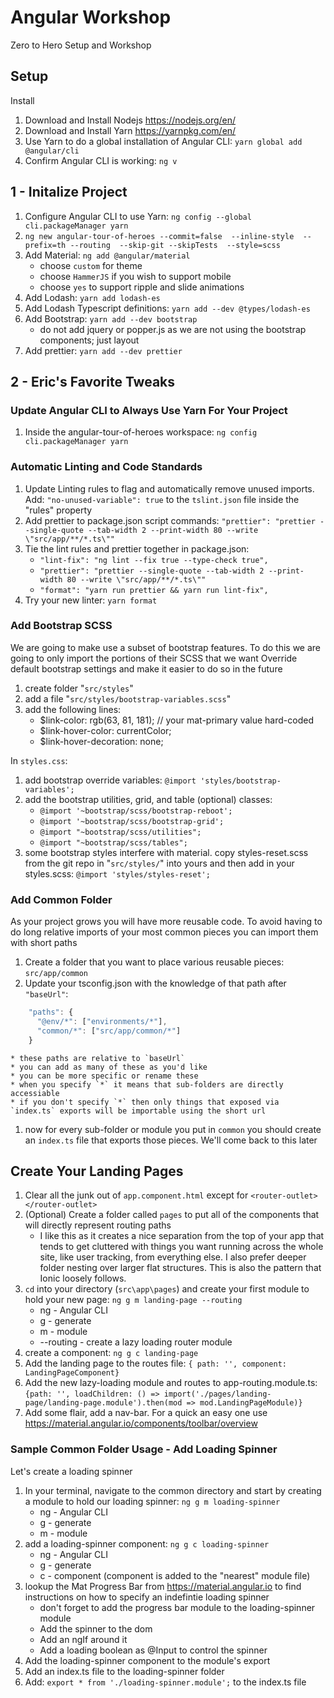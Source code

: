 # Angular Workshop
Zero to Hero Setup and Workshop

## Setup
Install
1. Download and Install Nodejs https://nodejs.org/en/
1. Download and Install Yarn https://yarnpkg.com/en/
1. Use Yarn to do a global installation of Angular CLI: `yarn global add @angular/cli`
1. Confirm Angular CLI is working: `ng v`

## 1 - Initalize Project
1. Configure Angular CLI to use Yarn: `ng config --global cli.packageManager yarn`
1. `ng new angular-tour-of-heroes --commit=false  --inline-style  --prefix=th --routing  --skip-git --skipTests  --style=scss`
1. Add Material: `ng add @angular/material` 
    * choose `custom` for theme
    * choose `HammerJS` if you wish to support mobile 
    * choose `yes` to support ripple and slide animations 
1. Add Lodash: `yarn add lodash-es`
1. Add Lodash Typescript definitions: `yarn add --dev @types/lodash-es`
1. Add Bootstrap: `yarn add --dev bootstrap`
    * do not add jquery or popper.js as we are not using the bootstrap components; just layout
1. Add prettier: `yarn add --dev prettier`

## 2 - Eric's Favorite Tweaks
### Update Angular CLI to Always Use Yarn For Your Project
1. Inside the angular-tour-of-heroes workspace: `ng config  cli.packageManager yarn`
### Automatic Linting and Code Standards
1. Update Linting rules to flag and automatically remove unused imports. Add: `"no-unused-variable": true` to the `tslint.json` file inside the "rules" property 
1. Add prettier to package.json script commands: `"prettier": "prettier --single-quote --tab-width 2 --print-width 80 --write \"src/app/**/*.ts\""`
1. Tie the lint rules and prettier together in package.json:
    * `"lint-fix": "ng lint --fix true --type-check true",`
    * `"prettier": "prettier --single-quote --tab-width 2 --print-width 80 --write \"src/app/**/*.ts\""`
    * `"format": "yarn run prettier && yarn run lint-fix",`
1. Try your new linter: `yarn format`

### Add Bootstrap SCSS
We are going to make use a subset of bootstrap features. To do this we are going to only import the portions of their SCSS that we want
Override default bootstrap settings and make it easier to do so in the future
1. create folder "`src/styles`"
1. add a file "`src/styles/bootstrap-variables.scss`"
1. add the following lines:
    * $link-color: rgb(63, 81, 181); // your mat-primary value hard-coded
    * $link-hover-color: currentColor;
    * $link-hover-decoration: none;

In `styles.css`:
1. add bootstrap override variables: `@import 'styles/bootstrap-variables';`
1. add the bootstrap utilities, grid, and table (optional) classes:
    * `@import '~bootstrap/scss/bootstrap-reboot';`
    * `@import '~bootstrap/scss/bootstrap-grid';`
    * `@import "~bootstrap/scss/utilities";`
    * `@import "~bootstrap/scss/tables";`
1. some bootstrap styles interfere with material. copy styles-reset.scss from the git repo in "`src/styles/`" into yours and then add in your styles.scss: `@import 'styles/styles-reset';`

### Add Common Folder
As your project grows you will have more reusable code. To avoid having to do long relative imports of your most common pieces you can import them with short paths
1. Create a folder that you want to place various reusable pieces: `src/app/common`
1. Update your tsconfig.json with the knowledge of that path after `"baseUrl"`:
```javascript
    "paths": {
      "@env/*": ["environments/*"],
      "common/*": ["src/app/common/*"]
    }
```
    * these paths are relative to `baseUrl`
    * you can add as many of these as you'd like
    * you can be more specific or rename these
    * when you specify `*` it means that sub-folders are directly accessiable
    * if you don't specify `*` then only things that exposed via `index.ts` exports will be importable using the short url
1. now for every sub-folder or  module you put in `common` you should create an `index.ts` file that exports those pieces. We'll come back to this later

## Create Your Landing Pages
1. Clear all the junk out of `app.component.html` except for `<router-outlet></router-outlet>`
1. (Optional) Create a folder called `pages` to put all of the components that will directly represent routing paths 
    * I like this as it creates a nice separation from the top of your app that tends to get cluttered with things you want running across the whole site, like user tracking, from everything else. I also prefer deeper folder nesting over larger flat structures. This is also the pattern that Ionic loosely follows. 
1. `cd` into your directory (`src\app\pages`) and create your first module to hold your new page: `ng g m landing-page --routing`
    * ng - Angular CLI
    * g - generate
    * m - module
    * --routing - create a lazy loading router module
1. create a component: `ng g c landing-page`
1. Add the landing page to the routes file: `{ path: '', component: LandingPageComponent}`
1. Add the new lazy-loading module and routes to app-routing.module.ts: `{path: '', loadChildren: () => import('./pages/landing-page/landing-page.module').then(mod => mod.LandingPageModule)}`
1. Add some flair, add a nav-bar. For a quick an easy one use https://material.angular.io/components/toolbar/overview 

### Sample Common Folder Usage - Add Loading Spinner
Let's create a loading spinner
1. In your terminal, navigate to the common directory and start by creating a module to hold our loading spinner: `ng g m loading-spinner`
    * ng - Angular CLI
    * g - generate
    * m - module
1. add a loading-spinner component: `ng g c loading-spinner`
    * ng - Angular CLI
    * g - generate
    * c - component (component is added to the "nearest" module file)
1. lookup the Mat Progress Bar from https://material.angular.io to find instructions on how to specify an indefintie loading spinner
    * don't forget to add the progress bar module to the loading-spinner module
    * Add the spinner to the dom
    * Add an ngIf around it
    * Add a loading boolean as @Input to control the spinner
1. Add the loading-spinner component to the module's export
1. Add an index.ts file to the loading-spinner folder
1. Add: `export * from './loading-spinner.module';` to the index.ts file 